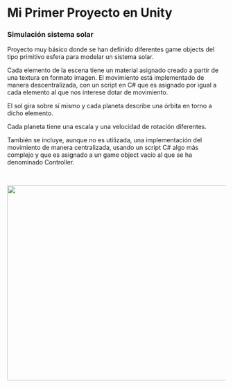 # Mi Primer Proyecto en Unity

### Simulación sistema solar

Proyecto muy básico donde se han definido diferentes game objects del tipo primitivo esfera para modelar un sistema solar. 

Cada elemento de la escena tiene un material asignado creado a partir de una textura en formato imagen. El movimiento está implementado de manera descentralizada, con un script en C# que es asignado por igual a cada elemento al que nos interese dotar de movimiento.

El sol gira sobre sí mismo y cada planeta describe una órbita en torno a dicho elemento.

Cada planeta tiene una escala y una velocidad de rotación diferentes.

También se incluye, aunque no es utilizada, una implementación del movimiento de manera centralizada, usando un script C# algo más complejo y que es asignado a un game object vacío al que se ha denominado Controller.

<br>
<p align="center">
<img src="https://github.com/CBocka/SolarSystemUnity/assets/156449965/315ae535-ef8e-4e77-ac21-dfc4143bc432" height="450" width="550" >
</p>
<br>


